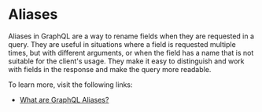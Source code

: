 # Aliases

Aliases in GraphQL are a way to rename fields when they are requested in a query. They are useful in situations where a field is requested multiple times, but with different arguments, or when the field has a name that is not suitable for the client's usage. They make it easy to distinguish and work with fields in the response and make the query more readable.

To learn more, visit the following links:

- [What are GraphQL Aliases?](https://graphql.org/learn/queries/#aliases)